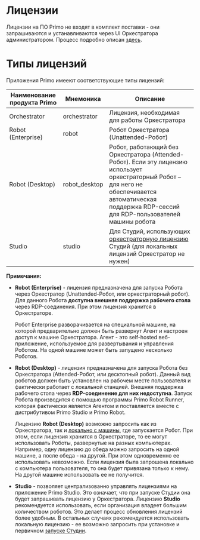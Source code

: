 # Лицензии

Лицензии на ПО Primo не входят в комплект поставки - они запрашиваются и устанавливаются через UI Оркестратора администратором. Процесс подробно описан [здесь](https://docs.primo-rpa.ru/primo-rpa/orchestrator/settings/licensing/new-license).

# Типы лицензий

Приложения Primo имееют соответствующие типы лицензий:

| Наименование продукта Primo | Мнемоника    | Описание              |
| --------------------------- | ------------ | ----------------------- |
| Orchestrator                | orchestrator | Лицензия, необходимая для работы Оркестратора |
| Robot (Enterprise)          | robot        | Робот Оркестратора (Unattended-Робот)         |
| Robot (Desktop)             | robot_desktop | Робот, работающий без Оркестратора (Attended-Робот). Если эту лицензию использует оркестраторный Робот – для него не обеспечивается автоматическая поддержка RDP-сессий для RDP-пользователей машины робота |
| Studio                      | studio | Для Студий, использующих [оркестраторную лицензию](https://docs.primo-rpa.ru/primo-rpa/primo-studio/installation/licenses) Студий (для локальных лицензий Оркестратор не нужен) |   

**Примечания:**

* **Robot (Enterprise)** - лицензия предназначена для запуска Робота через Оркестратор (Unattended-Робот, или оркестраторный робот). Для данного Робота **доступна внешняя поддержка рабочего стола** через RDP-соединения. При этом лицензия хранится в Оркестраторе.
   
   Робот Enterprise разворачивается на специальной машине, на которой предварительно должен быть развернут Агент и настроен доступ к машине Оркестратора. Агент - это self-hosted веб-приложение, используемое для развертывания и управления Роботом. На одной машине может быть запущено несколько Роботов.

* **Robot (Desktop)** - лицензия предназначена для запуска Робота без Оркестратора (Attended-Робот, или десктопный робот). Данный вид роботов должен быть установлен на рабочем месте пользователя и фактически работает с локальной станцией. Внешняя поддержка рабочего стола через **RDP-соединение для них недоступна**. Запуск Робота производится с помощью программы Primo Robot Runner, которая фактически является Агентом и поставляется вместе с дистрибутивом Primo Studio и Primo Robot.

   Лицензию **Robot (Desktop)** возможно запросить как из Оркестратора, так и [локально с машины](https://docs.primo-rpa.ru/primo-rpa/primo-robot/registration-desktop), где запускается Робот. При этом, если лицензия хранится в Оркестраторе, то ее могут использовать Роботы, развернутые на разных компьютерах. Например, одну лицензию до обеда можно запросить на одной машине, а после обеда - на другой. При этом одновременно ее использовать невозможно. Если лицензия была запрошена локально с компьютера пользователя, то она будет привязана только к нему. На другой машине использовать ее не получится.

* **Studio** - позволяет централизованно управлять лицензиями на приложение Primo Studio. Это означает, что при запуске Студии она будет запрашивать лицензию у Оркестратора. Лицензию **Studio** рекомендуется использовать, если организация владеет большим количеством роботов. Это делает процесс обновления лицензий более удобным. В остальных случаях рекомендуется использовать локальную лицензию - ее возможно запросить при установке и первичном [запуске Студии](https://docs.primo-rpa.ru/primo-rpa/primo-studio/installation/licenses). 

